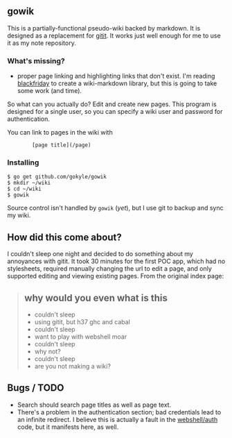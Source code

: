 ## gowik

This is a partially-functional pseudo-wiki backed by markdown. It is
designed as a replacement for [gitit](http://www.gitit.net). It works
just well enough for me to use it as my note repository.

### What's missing?

* proper page linking and highlighting links that don't exist. I'm reading
[blackfriday](https://github.com/russross/blackfriday) to create a
wiki-markdown library, but this is going to take some work (and time).

So what can you actually do? Edit and create new pages. This program
is designed for a single user, so you can specify a wiki user and
password for authentication. 

You can link to pages in the wiki with
```
        [page title](/page)
```

### Installing

```
$ go get github.com/gokyle/gowik
$ mkdir ~/wiki
$ cd ~/wiki
$ gowik
```

Source control isn't handled by `gowik` (*yet*), but I use git to backup
and sync my wiki.

## How did this come about?
I couldn't sleep one night and decided to do something about my annoyances
with gitit. It took 30 minutes for the first POC app, which had no stylesheets,
required manually changing the url to edit a page, and only supported editing
and viewing existing pages. From the original index page:

> ## why would you even what is this
> 
> * couldn't sleep
> * using gitit, but h37 ghc and cabal
> * couldn't sleep
> * want to play with webshell moar
> * couldn't sleep
> * why not?
> * couldn't sleep
> * are you not making a wiki?


## Bugs / TODO

* Search should search page titles as well as page text.
* There's a problem in the authentication section; bad credentials lead to
an infinite redirect. I believe this is actually a fault in the
[webshell/auth](https://github.com/gokyle/webshell) code, but it manifests
here, as well.
